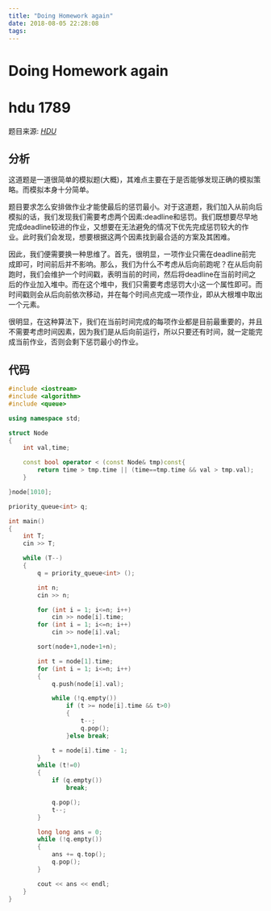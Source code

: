 ```yaml
---
title: "Doing Homework again"
date: 2018-08-05 22:28:08
tags: 
---
```


# Doing Homework again

# hdu 1789

<!--more-->

题目来源: [_HDU_](http://acm.hdu.edu.cn/showproblem.php?pid=1789)

## 分析

这道题是一道很简单的模拟题(大概)，其难点主要在于是否能够发现正确的模拟策略。而模拟本身十分简单。

题目要求怎么安排做作业才能使最后的惩罚最小。对于这道题，我们加入从前向后模拟的话，我们发现我们需要考虑两个因素:deadline和惩罚。我们既想要尽早地完成deadline较进的作业，又想要在无法避免的情况下优先完成惩罚较大的作业。此时我们会发现，想要根据这两个因素找到最合适的方案及其困难。

因此，我们便需要换一种思维了。首先，很明显，一项作业只需在deadline前完成即可，时间前后并不影响。那么，我们为什么不考虑从后向前跑呢？在从后向前跑时，我们会维护一个时间戳，表明当前的时间，然后将deadline在当前时间之后的作业加入堆中。而在这个堆中，我们只需要考虑惩罚大小这一个属性即可。而时间戳则会从后向前依次移动，并在每个时间点完成一项作业，即从大根堆中取出一个元素。

很明显，在这种算法下，我们在当前时间完成的每项作业都是目前最重要的，并且不需要考虑时间因素，因为我们是从后向前运行，所以只要还有时间，就一定能完成当前作业，否则会剩下惩罚最小的作业。

## 代码

```C++
#include <iostream>
#include <algorithm>
#include <queue>

using namespace std;

struct Node
{
    int val,time;

    const bool operator < (const Node& tmp)const{
        return time > tmp.time || (time==tmp.time && val > tmp.val);
    }

}node[1010];

priority_queue<int> q;

int main()
{
    int T;
    cin >> T;

    while (T--)
    {
        q = priority_queue<int> ();

        int n;
        cin >> n;

        for (int i = 1; i<=n; i++)
            cin >> node[i].time;
        for (int i = 1; i<=n; i++)
            cin >> node[i].val;

        sort(node+1,node+1+n);

        int t = node[1].time;
        for (int i = 1; i<=n; i++)
        {
            q.push(node[i].val);

            while (!q.empty())
                if (t >= node[i].time && t>0)
                {
                    t--;
                    q.pop();
                }else break;

            t = node[i].time - 1;
        }
        while (t!=0)
        {
            if (q.empty())
                break;

            q.pop();
            t--;
        }

        long long ans = 0;
        while (!q.empty())
        {
            ans += q.top();
            q.pop();
        }

        cout << ans << endl;
    }
}
```